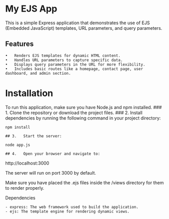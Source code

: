 # My EJS App

This is a simple Express application that demonstrates the use of EJS (Embedded JavaScript) templates, URL parameters, and query parameters.

## Features

	•	Renders EJS templates for dynamic HTML content.
	•	Handles URL parameters to capture specific data.
	•	Displays query parameters in the URL for more flexibility.
	•	Includes basic routes like a homepage, contact page, user dashboard, and admin section.

# Installation

To run this application, make sure you have Node.js and npm installed.
	### 1.	Clone the repository or download the project files.
	### 2.	Install dependencies by running the following command in your project directory:

```
npm install
```

	## 3.	Start the server:
```
node app.js
```
	## 4.	Open your browser and navigate to:

http://localhost:3000

The server will run on port 3000 by default.


Make sure you have placed the .ejs files inside the /views directory for them to render properly.

Dependencies

	- express: The web framework used to build the application.
	- ejs: The template engine for rendering dynamic views.
